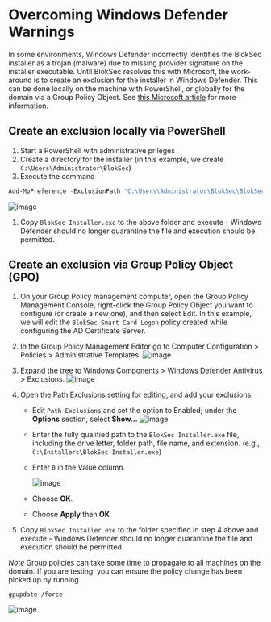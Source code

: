 # Overcoming Windows Defender Warnings
In some environments, Windows Defender incorrectly identifies the BlokSec installer as a trojan (malware) due to missing provider signature on the installer executable. Until BlokSec resolves this with Microsoft, the work-around is to create an exclusion for the installer in Windows Defender. This can be done locally on the machine with PowerShell, or globally for the domain via a Group Policy Object. See [this Microsoft article](https://learn.microsoft.com/en-us/microsoft-365/security/defender-endpoint/configure-extension-file-exclusions-microsoft-defender-antivirus?view=o365-worldwide) for more information.

## Create an exclusion locally via PowerShell
1. Start a PowerShell with administrative prileges
2. Create a directory for the installer (in this example, we create `C:\Users\Administrator\BlokSec`)
3. Execute the command 
```powershell
Add-MpPreference -ExclusionPath "C:\Users\Administrator\BlokSec\BlokSec Installer.exe"
```
![image](https://user-images.githubusercontent.com/1026425/204521524-a61ebbed-fddf-40a8-bed0-9d26c5b93b82.png)

1. Copy `BlokSec Installer.exe` to the above folder and execute - Windows Defender should no longer quarantine the file and execution should be permitted.

## Create an exclusion via Group Policy Object (GPO)
1. On your Group Policy management computer, open the Group Policy Management Console, right-click the Group Policy Object you want to configure (or create a new one), and then select Edit. In this example, we will edit the `BlokSec Smart Card Logon` policy created while configuring the AD Certificate Server.
2. In the Group Policy Management Editor go to Computer Configuration > Policies > Administrative Templates.
![image](https://user-images.githubusercontent.com/1026425/204523686-665dbe74-d492-4b6e-a929-e338dad7fa73.png)

3. Expand the tree to Windows Components > Windows Defender Antivirus > Exclusions.
![image](https://user-images.githubusercontent.com/1026425/204523801-2973f8fe-9e13-4722-b75c-2362366a0e91.png)

4. Open the Path Exclusions setting for editing, and add your exclusions.
   - Edit `Path Exclusions` and set the option to Enabled; under the **Options** section, select **Show...**
   ![image](https://user-images.githubusercontent.com/1026425/204524463-e4462446-6b14-4d73-a639-50fb2dc8e120.png)

   - Enter the fully qualified path to the `BlokSec Installer.exe` file, including the drive letter, folder path, file name, and extension. (e.g., `C:\Installers\BlokSec Installer.exe`)
   - Enter `0` in the Value column.
     
     ![image](https://user-images.githubusercontent.com/1026425/204528203-f7f134a4-0d56-4978-beb6-d74d337de305.png)
   
   - Choose **OK**.
   - Choose **Apply** then **OK**

5. Copy `BlokSec Installer.exe` to the folder specified in step 4 above and execute - Windows Defender should no longer quarantine the file and execution should be permitted.

*Note* Group policies can take some time to propagate to all machines on the domain. If you are testing, you can ensure the policy change has been picked up by running
```winbatch
gpupdate /force
```
![image](https://user-images.githubusercontent.com/1026425/204527305-aed37bf5-96f7-4f59-98b4-c5cd9d7adb4d.png)
